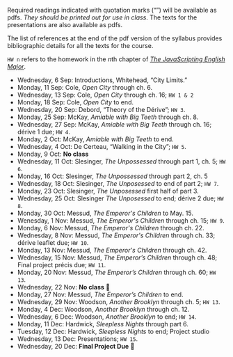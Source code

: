 Required readings indicated with quotation marks (“”) will be available as
pdfs. *They should be printed out for use in class*. The texts for the
presentations are also available as pdfs.

The list of references at the end of the pdf version of the syllabus provides
bibliographic details for all the texts for the course.

`HW n` refers to the homework in the *n*th chapter of [*The JavaScripting
English Major*](the-javascripting-english-major.moacir.com).

* Wednesday, 6 Sep: Introductions, Whitehead, “City Limits.”
* Monday, 11 Sep: Cole, _Open City_ through ch. 6.
* Wednesday, 13 Sep: Cole, _Open City_ through ch. 16; `HW 1 & 2`
* Monday, 18 Sep: Cole, _Open City_ to end.
* Wednesday, 20 Sep:  Debord, “Theory of the Dérive”; `HW 3`.
* Monday, 25 Sep: McKay, _Amiable with Big Teeth_ through ch. 8.
* Wednesday, 27 Sep: McKay, _Amiable with Big Teeth_ through ch. 16; dérive 1 due; `HW 4`.
* Monday, 2 Oct: McKay, _Amiable with Big Teeth_ to end.
* Wednesday, 4 Oct: De Certeau, “Walking in the City”; `HW 5`.
* Monday, 9 Oct: **No class**
* Wednesday, 11 Oct: Slesinger, _The Unpossessed_ through part 1, ch. 5; `HW 6`.
* Monday, 16 Oct: Slesinger, _The Unpossessed_ through part 2, ch. 5
* Wednesday, 18 Oct: Slesinger, _The Unposessed_ to end of part 2; `HW 7`.
* Monday, 23 Oct: Slesinger, _The Unposessed_  first half of part 3.
* Wednesday, 25 Oct: Slesinger _The Unposessed_ to end; dérive 2 due; `HW 8`.
* Monday, 30 Oct: Messud, _The Emperor's Children_ to May. 15.
* Wenesday, 1 Nov: Messud, _The Emperor's Children_ through ch. 15; `HW 9`.
* Monday, 6 Nov: Messud, _The Emperor's Children_ through ch. 22.
* Wednesday, 8 Nov: Messud, _The Emperor's Children_ through ch. 33; dérive leaflet due; `HW 10`.
* Monday, 13 Nov: Messud, _The Emperor's Children_  through ch. 42.
* Wednesday, 15 Nov: Messud, _The Emperor’s Children_ through ch. 48; Final project précis
due; `HW 11`.
* Monday, 20 Nov: Messud, _The Emperor’s Children_ through ch. 60; `HW 13`.
* Wednesday, 22 Nov: **No class** 🦃
* Monday, 27 Nov: Messud, _The Emperor’s Children_  to end.
* Wednesday, 29 Nov: Woodson, _Another Brooklyn_ through ch. 5; `HW 13`.
* Monday, 4 Dec: Woodson, _Another Brooklyn_ through ch. 12.
* Wednesday, 6 Dec: Woodson, _Another Brooklyn_ to end; `HW 14`.
* Monday, 11 Dec: Hardwick, _Sleepless Nights_ through part 6.
* Tuesday, 12 Dec: Hardwick, _Sleepless Nights_ to end; Project studio
* Wednesday, 13 Dec: Presentations; `HW 15`.
* Wednesday, 20 Dec: **Final Project Due** 🎉
